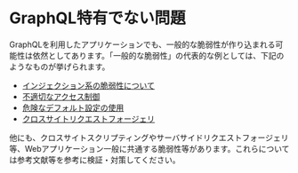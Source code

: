 # GraphQL特有でない問題

GraphQLを利用したアプリケーションでも、一般的な脆弱性が作り込まれる可能性は依然としてあります。「一般的な脆弱性」の代表的な例としては、下記のようなものが挙げられます。

- [インジェクション系の脆弱性について](common/injection.md)
- [不適切なアクセス制御](common/access_control.md)
- [危険なデフォルト設定の使用](common/default_setting.md)
- [クロスサイトリクエストフォージェリ](common/cross_site_request_forgeries.mdd)

他にも、クロスサイトスクリプティングやサーバサイドリクエストフォージェリ等、Webアプリケーション一般に共通する脆弱性等があります。これらについては参考文献等を参考に検証・対策してください。
